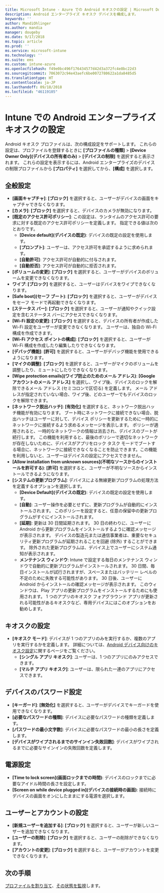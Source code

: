 ```yaml
---
title: Microsoft Intune - Azure での Android キオスクの設定 | Microsoft Docs
description: Android エンタープライズ キオスク デバイスを構成します。
keywords: ''
author: MandiOhlinger
ms.author: mandia
manager: dougeby
ms.date: 9/17/2018
ms.topic: article
ms.prod: ''
ms.service: microsoft-intune
ms.technology: ''
ms.suite: ems
ms.custom: intune-azure
ms.openlocfilehash: f49e0bc496f176434577d42d3a372fc4e8bc22d3
ms.sourcegitcommit: 7063072c94e43aefc6be0072780622a1da8485d5
ms.translationtype: HT
ms.contentlocale: ja-JP
ms.lasthandoff: 09/18/2018
ms.locfileid: "46119105"
---
```

# <a name="android-enterprise-kiosk-settings-in-intune"></a>Intune での Android エンタープライズ キオスクの設定

Android キオスク プロファイルは、次の構成設定をサポートします。 これらの設定は、プロファイルを登録するときに **[プロファイルの種類]** > **[Device Owner Only]\(デバイスの所有者のみ\)** > **[デバイスの制限]** を選択すると表示されます。 これらの設定を表示するには、Android エンタープライズのデバイスの制限プロファイルから **[プロパティ]** を選択してから、**[構成]** を選択します。

## <a name="general-settings"></a>全般設定

- **[画面キャプチャ]**: **[ブロック]** を選択すると、ユーザーがデバイスの画面をキャプチャできなくなります。
- **[カメラ]**: **[ブロック]** を選択すると、デバイスのカメラが無効になります。
- **[既定のアクセス許可ポリシー]**: この設定は、ランタイムのアクセス許可の要求に対する既定のアクセス許可ポリシーを定義します。 指定できる値は次のとおりです。
    - **[Device default]\(デバイスの既定\)**: デバイスの既定の設定を使用します。
    - **[プロンプト]**: ユーザーは、アクセス許可を承認するように求められます。
    - **[自動許可]**: アクセス許可が自動的に付与されます。
    - **[自動拒否]**: アクセス許可が自動的に拒否されます。
- **[ボリュームの変更]**: **[ブロック]** を選択すると、ユーザーがデバイスのボリュームを変更できなくなります。
- **ワイプ**: **[ブロック]** を選択すると、ユーザーはデバイスをワイプできなくなります。
- **[Safe boot]\(セーフ ブート\)**: **[ブロック]** を選択すると、ユーザーがデバイスをセーフ モードで再起動できなくなります。
- **[ステータス バー]**: **[ブロック]** を選択すると、ユーザーが通知やクイック設定を含むステータス バーにアクセスできなくなります。
- **[Wi-Fi 設定の変更]**: **[ブロック]** を選択すると、デバイスの所有者が作成した Wi-Fi 設定をユーザーが変更できなくなります。 ユーザーは、独自の Wi-Fi 構成を作成できます。
- **[Wi-Fi アクセス ポイントの構成]**: **[ブロック]** を選択すると、ユーザーが Wi-Fi 構成を作成したり編集したりできなくなります。
- **[デバッグ機能]**: **[許可]** を選択すると、ユーザーがデバッグ機能を使用できるようになります。
- **[マイクの調整]**: **[ブロック]** を選択すると、ユーザーがマイクのボリュームを調整したり、ミュートにしたりできなくなります。
- **[Wipe protection emails]\(ワイプ防止のためのメール アドレス\)**: **[Google アカウントのメール アドレス]** を選択し、ワイプ後、デバイスのロックを解除できるメール アドレス (セミコロンで区切る) を定義します。 メール アドレスが指定されていない場合、ワイプ後、どのユーザーでもデバイスのロックを解除できます。
- **[ネットワーク脱出ハッチ]**: **[有効化]** を選択すると、ネットワーク脱出ハッチ機能が有効になります。 ブート時にネットワークに接続できない場合、脱出ハッチはユーザーに対して、デバイス ポリシーを更新するために一時的にネットワークに接続するよう求めるメッセージを表示します。 ポリシーが適用されると、一時的なネットワークの情報は消去され、デバイスのブートが続行します。 この機能を利用すると、最後のポリシーで適切なネットワークが存在しないために、デバイスがアプリをロック タスク モードでブートする場合に、ネットワークに接続できなくなることを防止できます。この機能を利用しないと、ユーザーはデバイスの設定にアクセスできません。
- **[Allow installation from unknown sources]\(不明なソースからのインストールを許可する\)**: **[許可]** を選択すると、ユーザーが不明なソースからインストールできるようになります。
- **[システムの更新プログラム]**: デバイスによる無線更新プログラムの処理方法を定義するオプションを選択します。
    - **[Device Default]\(デバイスの既定\)**: デバイスの既定の設定を使用します。
    - **[自動]**: ユーザー操作を必要とせずに、更新プログラムが自動的にインストールされます。 このポリシーを設定すると、任意の保留中の更新プログラムがすぐにインストールされます。
    - **[延期]**: 更新は 30 日間延期されます。 30 日の終わりに、ユーザーに Android から更新プログラムをインストールするように確認メッセージが表示されます。 デバイスの製造元または通信事業者は、重要なセキュリティ更新プログラムが延期されることを回避 (除外) することができます。 除外された更新プログラムは、デバイス上でユーザーにシステム通知が表示されます。 
    - **メンテナンス ウィンドウ**: Intune で設定する毎日のメンテナンス ウィンドウで自動的に更新プログラムがインストールされます。 30 日間、毎日インストールが試行されますが、スペースまたはバッテリー レベルの不足のために失敗する可能性があります。 30 日後、ユーザーに Android からインストールの確認メッセージが表示されます。 このウィンドウは、Play アプリの更新プログラムをインストールするためにも使用されます。 1 つのアプリのキオスク フォアグラウンド アプリが更新される可能性があるキオスクなど、専用デバイスにはこのオプションをお勧めします。 

## <a name="kiosk-settings"></a>キオスクの設定

- **[キオスク モード]**: デバイスが 1 つのアプリのみを実行するか、複数のアプリを実行するかを定義します。 詳細については、[Android デバイス向けのキオスク設定](android-kiosk-settings.md)に関するページをご覧ください。
    - **[シングル アプリ キオスク]**: ユーザーは、1 つのアプリにのみアクセスできます。
    - **[マルチ アプリ キオスク]**: ユーザーは、限られた一連のアプリにアクセスできます。

## <a name="device-password-settings"></a>デバイスのパスワード設定

- **[キーガード]**: **[無効化]** を選択すると、ユーザーがデバイスでキーガードを使用できなくなります。
- **[必要なパスワードの種類]**: デバイスに必要なパスワードの種類を定義します。
- **[パスワードの最小文字数]**: デバイスに必要なパスワードの最小の長さを定義します。
- **[デバイスがワイプされるまでのサインイン失敗回数]**: デバイスがワイプされるまでに必要なサインインの失敗回数を定義します。

## <a name="power-settings"></a>電源設定

- **[Time to lock screen]\(画面ロックまでの時間\)**: デバイスのロックまでに必要なアイドル時間の長さを設定します。
- **[Screen on while device plugged in]\(デバイスの接続時の画面\)**: 接続時にデバイスの画面をオンにしたままにする電源を選択します。

## <a name="users-and-accounts-settings"></a>ユーザーとアカウントの設定

- **[新規ユーザーを追加する]**: **[ブロック]** を選択すると、ユーザーが新しいユーザーを追加できなくなります。
- **[ユーザーの削除]**: **[ブロック]** を選択すると、ユーザーの削除ができなくなります。
- **[アカウントの変更]**: **[ブロック]** を選択すると、ユーザーがアカウントを変更できなくなります。

## <a name="next-steps"></a>次の手順
[プロファイルを割り当て](device-profile-assign.md)、[その状態を監視](device-profile-monitor.md)します。



